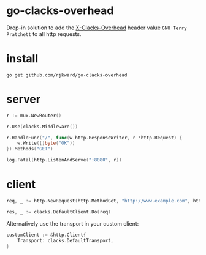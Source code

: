# go-clacks-overhead

Drop-in solution to add the [X-Clacks-Overhead](http://www.gnuterrypratchett.com/) header value `GNU Terry Pratchett` to all http requests.

# install

```
go get github.com/rjkward/go-clacks-overhead
```

# server

```Go
r := mux.NewRouter()

r.Use(clacks.Middleware())

r.HandleFunc("/", func(w http.ResponseWriter, r *http.Request) {
    w.Write([]byte("OK"))
}).Methods("GET")

log.Fatal(http.ListenAndServe(":8080", r))
```

# client

```Go
req, _ := http.NewRequest(http.MethodGet, "http://www.example.com", http.NoBody)

res, _ := clacks.DefaultClient.Do(req)
```

Alternatively use the transport in your custom client:

```Go
customClient := &http.Client{
    Transport: clacks.DefaultTransport,
}
```
